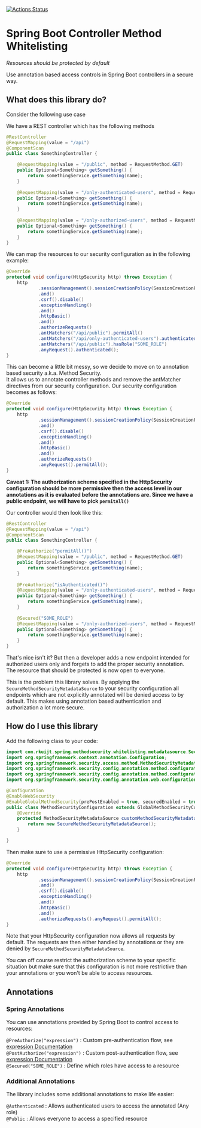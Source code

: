 [![Actions Status](https://github.com/rkuijt/spring-security-method-whitelisting/workflows/Release/badge.svg)](https://github.com/rkuijt/spring-security-method-whitelisting/actions)

# Spring Boot Controller Method Whitelisting
_Resources should be protected by default_

Use annotation based access controls in Spring Boot controllers in a secure way.

## What does this library do?
Consider the following use case

We have a REST controller which has the following methods
```java
@RestController
@RequestMapping(value = "/api")
@ComponentScan
public class SomethingController {

    @RequestMapping(value = "/public", method = RequestMethod.GET)
    public Optional<Something> getSomething() {
        return somethingService.getSomething(name);
    }
    
    @RequestMapping(value = "/only-authenticated-users", method = RequestMethod.GET)
    public Optional<Something> getSomething() {
        return somethingService.getSomething(name);
    }
    
    @RequestMapping(value = "/only-authorized-users", method = RequestMethod.GET)
    public Optional<Something> getSomething() {
        return somethingService.getSomething(name);
    }
}
```
We can map the resources to our security configuration as in the following example:

```java
@Override
protected void configure(HttpSecurity http) throws Exception {
    http
            .sessionManagement().sessionCreationPolicy(SessionCreationPolicy.STATELESS)
            .and()
            .csrf().disable()
            .exceptionHandling()
            .and()
            .httpBasic()
            .and()
            .authorizeRequests()
            .antMatchers("/api/public").permitAll()
            .antMatchers("/api/only-authenticated-users").authenticated()
            .antMatchers("/api/public").hasRole("SOME_ROLE")
            .anyRequest().authenticated();
}
```
This can become a little bit messy, so we decide to move on to annotation based security a.k.a. Method Security.  
It allows us to annotate controller methods and remove the antMatcher directives from our security configuration.
Our security configuration becomes as follows:
```java
@Override
protected void configure(HttpSecurity http) throws Exception {
    http
            .sessionManagement().sessionCreationPolicy(SessionCreationPolicy.STATELESS)
            .and()
            .csrf().disable()
            .exceptionHandling()
            .and()
            .httpBasic()
            .and()
            .authorizeRequests()
            .anyRequest().permitAll();
}
```

**Caveat 1: The authorization scheme specified in the HttpSecurity configuration should be more permissive then the access level in our annotations as it is evaluated before the
 annotations are. Since we have a public endpoint, we will have to pick `permitAll()`**

Our controller would then look like this:
```java
@RestController
@RequestMapping(value = "/api")
@ComponentScan
public class SomethingController {

    @PreAuthorize("permitAll()")
    @RequestMapping(value = "/public", method = RequestMethod.GET)
    public Optional<Something> getSomething() {
        return somethingService.getSomething(name);
    }
    
    @PreAuthorize("isAuthenticated()")
    @RequestMapping(value = "/only-authenticated-users", method = RequestMethod.GET)
    public Optional<Something> getSomething() {
        return somethingService.getSomething(name);
    }
    
    @Secured("SOME_ROLE")
    @RequestMapping(value = "/only-authorized-users", method = RequestMethod.GET)
    public Optional<Something> getSomething() {
        return somethingService.getSomething(name);
    }
}
```
That's nice isn't it? But then a developer adds a new endpoint intended for authorized users only and forgets to add the proper security annotation.
The resource that should be protected is now open to everyone.

This is the problem this library solves. By applying the `SecureMethodSecurityMetadataSource` to your security configuration all endpoints which are not explicitly annotated will be
 denied access to by default. This makes using annotation based authentication and authorization a lot more secure.
 
## How do I use this library
Add the following class to your code:
```java
import com.rkuijt.spring.methodsecurity.whitelisting.metadatasource.SecureMethodSecurityMetadataSource;
import org.springframework.context.annotation.Configuration;
import org.springframework.security.access.method.MethodSecurityMetadataSource;
import org.springframework.security.config.annotation.method.configuration.EnableGlobalMethodSecurity;
import org.springframework.security.config.annotation.method.configuration.GlobalMethodSecurityConfiguration;
import org.springframework.security.config.annotation.web.configuration.EnableWebSecurity;

@Configuration
@EnableWebSecurity
@EnableGlobalMethodSecurity(prePostEnabled = true, securedEnabled = true, jsr250Enabled = true)
public class MethodSecurityConfiguration extends GlobalMethodSecurityConfiguration {
    @Override
    protected MethodSecurityMetadataSource customMethodSecurityMetadataSource() {
        return new SecureMethodSecurityMetadataSource();
    }

}
```
Then make sure to use a permissive HttpSecurity configuration:
```java
@Override
protected void configure(HttpSecurity http) throws Exception {
    http
            .sessionManagement().sessionCreationPolicy(SessionCreationPolicy.STATELESS)
            .and()
            .csrf().disable()
            .exceptionHandling()
            .and()
            .httpBasic()
            .and()
            .authorizeRequests().anyRequest().permitAll();
}
```
Note that your HttpSecurity configuration now allows all requests by default. The requests are then either handled by annotations or they are denied by `SecureMethodSecurityMetadataSource`.

You can off course restrict the authorization scheme to your specific situation but make sure that this configuration is not more restrictive than your annotations or you won't be able to
 access resources.

## Annotations

### Spring Annotations
You can use annotations provided by Spring Boot to control access to resources:

`@PreAuthorize("expression")` : Custom pre-authentication flow, see [expression Documentation](https://docs.spring.io/spring-security/site/docs/3.0.x/reference/el-access.html)  
`@PostAuthorize("expression")` : Custom post-authentication flow, see [expression Documentation](https://docs.spring.io/spring-security/site/docs/3.0.x/reference/el-access.html)  
`@Secured("SOME_ROLE")` : Define which roles have access to a resource

### Additional Annotations
The library includes some additional annotations to make life easier:

`@Authenticated` : Allows authenticated users to access the annotated (Any role)  
`@Public` : Allows everyone to access a specified resource


